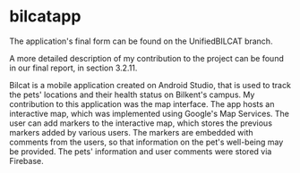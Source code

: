 # bilcatapp

The application's final form can be found on the UnifiedBILCAT branch.

A more detailed description of my contribution to the project can be found in our final report, in section 3.2.11.

Bilcat is a mobile application created on Android Studio, that is used to track the pets' locations and their health status on Bilkent's campus. My contribution to this application was the map interface. The app hosts an interactive map, which was implemented using Google's Map Services. The user can add markers to the interactive map, which stores the previous markers added by various users. The markers are embedded with comments from the users, so that information on the pet's well-being may be provided. The pets' information and user comments were stored via Firebase. 
